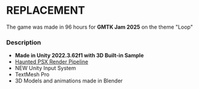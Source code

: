 # REPLACEMENT

The game was made in 96 hours for **GMTK Jam 2025** on the theme "Loop"

### Description

- **Made in Unity 2022.3.62f1 with 3D Built-in Sample**
- [Haunted PSX Render Pipeline](https://github.com/x2shadow/com.hauntedpsx.render-pipelines.psx)
- NEW Unity Input System
- TextMesh Pro
- 3D Models and animations made in Blender
